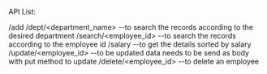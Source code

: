 API List:

/add
/dept/<department_name>    --to search the records according to the desired department
/search/<employee_id>      --to search the records according to the employee id
/salary                    --to get the details sorted by salary
/update/<employee_id>      --to be updated data needs to be send as body with put method to update 
/delete/<employee_id>      --to delete an employee 
